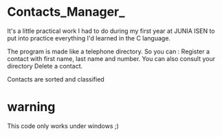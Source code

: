 # Contacts_Manager_
It's a little practical work I had to do during my first year at JUNIA ISEN to put into practice everything I'd learned in the C language.

The program is made like a telephone directory.
So you can :
Register a contact with first name, last name and number.
You can also consult your directory
Delete a contact.

Contacts are sorted and classified
# warning
This code only works under windows ;)
